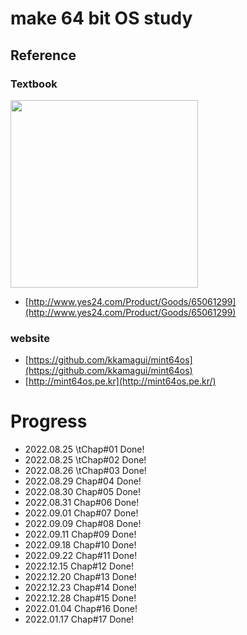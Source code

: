 # make 64 bit OS study

## Reference

### Textbook
<img src="https://user-images.githubusercontent.com/48816875/207875200-615d82f1-dd9e-442d-967f-c9f33b94cd67.png" width="300">

- [http://www.yes24.com/Product/Goods/65061299](http://www.yes24.com/Product/Goods/65061299)

### website

- [https://github.com/kkamagui/mint64os](https://github.com/kkamagui/mint64os)
- [http://mint64os.pe.kr](http://mint64os.pe.kr/)

# Progress

- 2022.08.25 \tChap#01 Done!
- 2022.08.25 \tChap#02 Done!
- 2022.08.26 \tChap#03 Done!
- 2022.08.29  Chap#04 Done!
- 2022.08.30  Chap#05 Done!
- 2022.08.31  Chap#06 Done!
- 2022.09.01  Chap#07 Done!
- 2022.09.09  Chap#08 Done!
- 2022.09.11  Chap#09 Done!
- 2022.09.18  Chap#10 Done!
- 2022.09.22  Chap#11 Done!
- 2022.12.15  Chap#12 Done!
- 2022.12.20  Chap#13 Done!
- 2022.12.23  Chap#14 Done!
- 2022.12.28  Chap#15 Done!
- 2022.01.04  Chap#16 Done!
- 2022.01.17  Chap#17 Done!
